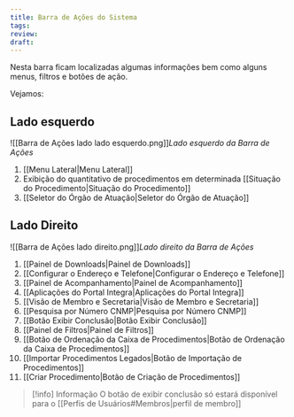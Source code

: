 ```yaml
---
title: Barra de Ações do Sistema
tags: 
review: 
draft:
---
```


Nesta barra ficam localizadas algumas informações bem como alguns menus, filtros e botões de ação. 

Vejamos:
## Lado esquerdo

![[Barra de Ações lado  lado esquerdo.png]]*Lado esquerdo da Barra de Ações*
1. [[Menu Lateral|Menu Lateral]]
2. Exibição do quantitativo de procedimentos em determinada [[Situação do Procedimento|Situação do Procedimento]]
3. [[Seletor do Órgão de Atuação|Seletor do Órgão de Atuação]]

## Lado Direito

![[Barra de Ações lado direito.png]]*Lado direito da Barra de Ações*
1. [[Painel de Downloads|Painel de Downloads]]
2. [[Configurar o Endereço e Telefone|Configurar o Endereço e Telefone]]
3. [[Painel de Acompanhamento|Painel de Acompanhamento]]
4. [[Aplicações do Portal Integra|Aplicações do Portal Integra]]
5. [[Visão de Membro e Secretaria|Visão de Membro e Secretaria]]
6. [[Pesquisa por Número CNMP|Pesquisa por Número CNMP]]
7. [[Botão Exibir Conclusão|Botão Exibir Conclusão]]
8. [[Painel de Filtros|Painel de Filtros]]
9. [[Botão de Ordenação da Caixa de Procedimentos|Botão de Ordenação da Caixa de Procedimentos]]
10. [[Importar Procedimentos Legados|Botão de Importação de Procedimentos]]
11. [[Criar Procedimento|Botão de Criação de Procedimentos]]

> [!info] Informação
> O botão de exibir conclusão só estará disponível para o [[Perfis de Usuários#Membros|perfil de membro]]

